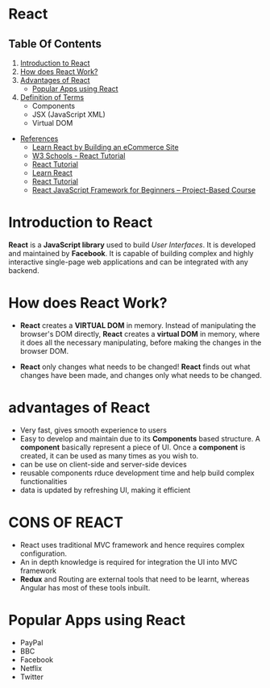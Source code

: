 # React

## Table Of Contents
1. [Introduction to React](#Introduction-to-React)
2. [How does React Work?](#How-does-React-Work?)
3. [Advantages of React](#advantages-of-React)
    - [Popular Apps using React](#Popular-Apps-using-React)
4. [Definition of Terms](#Definition-of-Terms)
    - Components
    - JSX (JavaScript XML)
    - Virtual DOM

- [References]()
    - [Learn React by Building an eCommerce Site](https://www.freecodecamp.org/news/learn-react-by-building-an-ecommerce-site/)
    - [W3 Schools - React Tutorial](https://www.w3schools.com/react/default.asp)
    - [React Tutorial](https://react-tutorial.app/app.html)
    - [Learn React](https://reactjs.org/)
    - [React Tutorial](https://react-tutorial.app/app.html)
    - [React JavaScript Framework for Beginners – Project-Based Course](https://www.youtube.com/watch?v=u6gSSpfsoOQ&t=35s)


# Introduction to React
__React__ is a __JavaScript library__ used to build _User Interfaces_. It is developed and maintained by __Facebook__. It is capable of building complex and highly interactive single-page web applications and can be integrated with any backend.

# How does React Work?
* __React__ creates a __VIRTUAL DOM__ in memory. Instead of manipulating the browser's DOM directly, __React__ creates a __virtual DOM__ in memory, where it does all the necessary manipulating, before making the changes in the browser DOM.

* __React__ only changes what needs to be changed! __React__ finds out what changes have been made, and changes only what needs to be changed.

# advantages of React
* Very fast, gives smooth experience to users
* Easy to develop and maintain due to its __Components__ based structure. A __component__ basically represent a piece of UI. Once a __component__ is created, it can be used as many times as you wish to.
* can be use on client-side and server-side devices
* reusable components rduce development time and help build complex functionalities
* data is updated by refreshing UI, making it efficient

# CONS OF REACT
* React uses traditional MVC framework and hence requires complex configuration.
* An in depth knowledge is required for integration the UI into MVC framework
* __Redux__ and Routing are external tools that need to be learnt, whereas Angular has most of these tools inbuilt.

# Popular Apps using React
* PayPal
* BBC
* Facebook
* Netflix
* Twitter
